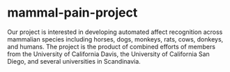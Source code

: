 # mammal-pain-project
Our project is interested in developing automated affect recognition across mammalian species including horses, dogs, monkeys, rats, cows, donkeys, and humans. The project is the product of combined efforts of members from the University of California Davis, the University of California San Diego, and several universities in Scandinavia.
